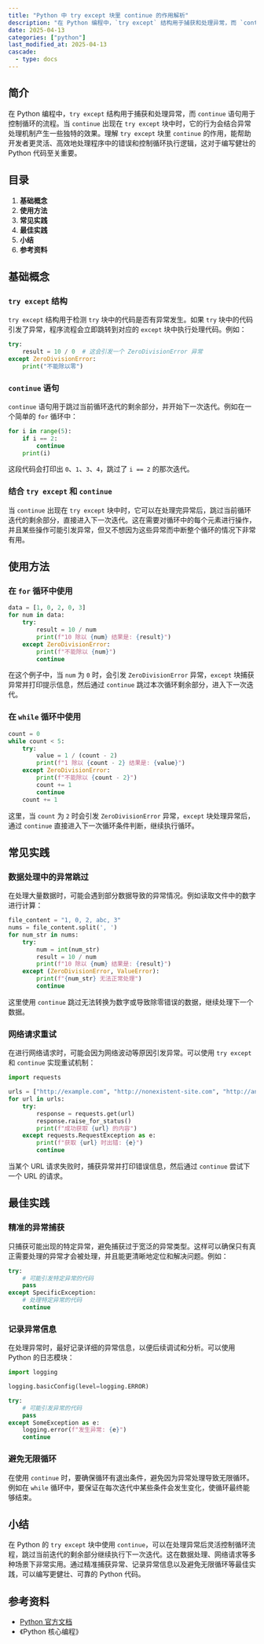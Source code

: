 ```yaml
---
title: "Python 中 try except 块里 continue 的作用解析"
description: "在 Python 编程中，`try except` 结构用于捕获和处理异常，而 `continue` 语句用于控制循环的流程。当 `continue` 出现在 `try except` 块中时，它的行为会结合异常处理机制产生一些独特的效果。理解 `try except` 块里 `continue` 的作用，能帮助开发者更灵活、高效地处理程序中的错误和控制循环执行逻辑，这对于编写健壮的 Python 代码至关重要。"
date: 2025-04-13
categories: ["python"]
last_modified_at: 2025-04-13
cascade:
  - type: docs
---
```



## 简介
在 Python 编程中，`try except` 结构用于捕获和处理异常，而 `continue` 语句用于控制循环的流程。当 `continue` 出现在 `try except` 块中时，它的行为会结合异常处理机制产生一些独特的效果。理解 `try except` 块里 `continue` 的作用，能帮助开发者更灵活、高效地处理程序中的错误和控制循环执行逻辑，这对于编写健壮的 Python 代码至关重要。

<!-- more -->
## 目录
1. **基础概念**
2. **使用方法**
3. **常见实践**
4. **最佳实践**
5. **小结**
6. **参考资料**

## 基础概念
### `try except` 结构
`try except` 结构用于检测 `try` 块中的代码是否有异常发生。如果 `try` 块中的代码引发了异常，程序流程会立即跳转到对应的 `except` 块中执行处理代码。例如：
```python
try:
    result = 10 / 0  # 这会引发一个 ZeroDivisionError 异常
except ZeroDivisionError:
    print("不能除以零")
```
### `continue` 语句
`continue` 语句用于跳过当前循环迭代的剩余部分，并开始下一次迭代。例如在一个简单的 `for` 循环中：
```python
for i in range(5):
    if i == 2:
        continue
    print(i)
```
这段代码会打印出 `0`、`1`、`3`、`4`，跳过了 `i == 2` 的那次迭代。

### 结合 `try except` 和 `continue`
当 `continue` 出现在 `try except` 块中时，它可以在处理完异常后，跳过当前循环迭代的剩余部分，直接进入下一次迭代。这在需要对循环中的每个元素进行操作，并且某些操作可能引发异常，但又不想因为这些异常而中断整个循环的情况下非常有用。

## 使用方法
### 在 `for` 循环中使用
```python
data = [1, 0, 2, 0, 3]
for num in data:
    try:
        result = 10 / num
        print(f"10 除以 {num} 结果是: {result}")
    except ZeroDivisionError:
        print(f"不能除以 {num}")
        continue
```
在这个例子中，当 `num` 为 `0` 时，会引发 `ZeroDivisionError` 异常，`except` 块捕获异常并打印提示信息，然后通过 `continue` 跳过本次循环剩余部分，进入下一次迭代。

### 在 `while` 循环中使用
```python
count = 0
while count < 5:
    try:
        value = 1 / (count - 2)
        print(f"1 除以 {count - 2} 结果是: {value}")
    except ZeroDivisionError:
        print(f"不能除以 {count - 2}")
        count += 1
        continue
    count += 1
```
这里，当 `count` 为 `2` 时会引发 `ZeroDivisionError` 异常，`except` 块处理异常后，通过 `continue` 直接进入下一次循环条件判断，继续执行循环。

## 常见实践
### 数据处理中的异常跳过
在处理大量数据时，可能会遇到部分数据导致的异常情况。例如读取文件中的数字进行计算：
```python
file_content = "1, 0, 2, abc, 3"
nums = file_content.split(', ')
for num_str in nums:
    try:
        num = int(num_str)
        result = 10 / num
        print(f"10 除以 {num} 结果是: {result}")
    except (ZeroDivisionError, ValueError):
        print(f"{num_str} 无法正常处理")
        continue
```
这里使用 `continue` 跳过无法转换为数字或导致除零错误的数据，继续处理下一个数据。

### 网络请求重试
在进行网络请求时，可能会因为网络波动等原因引发异常。可以使用 `try except` 和 `continue` 实现重试机制：
```python
import requests

urls = ["http://example.com", "http://nonexistent-site.com", "http://another-example.com"]
for url in urls:
    try:
        response = requests.get(url)
        response.raise_for_status()
        print(f"成功获取 {url} 的内容")
    except requests.RequestException as e:
        print(f"获取 {url} 时出错: {e}")
        continue
```
当某个 URL 请求失败时，捕获异常并打印错误信息，然后通过 `continue` 尝试下一个 URL 的请求。

## 最佳实践
### 精准的异常捕获
只捕获可能出现的特定异常，避免捕获过于宽泛的异常类型。这样可以确保只有真正需要处理的异常才会被处理，并且能更清晰地定位和解决问题。例如：
```python
try:
    # 可能引发特定异常的代码
    pass
except SpecificException:
    # 处理特定异常的代码
    continue
```

### 记录异常信息
在处理异常时，最好记录详细的异常信息，以便后续调试和分析。可以使用 Python 的日志模块：
```python
import logging

logging.basicConfig(level=logging.ERROR)

try:
    # 可能引发异常的代码
    pass
except SomeException as e:
    logging.error(f"发生异常: {e}")
    continue
```

### 避免无限循环
在使用 `continue` 时，要确保循环有退出条件，避免因为异常处理导致无限循环。例如在 `while` 循环中，要保证在每次迭代中某些条件会发生变化，使循环最终能够结束。

## 小结
在 Python 的 `try except` 块中使用 `continue`，可以在处理异常后灵活控制循环流程，跳过当前迭代的剩余部分继续执行下一次迭代。这在数据处理、网络请求等多种场景下非常实用。通过精准捕获异常、记录异常信息以及避免无限循环等最佳实践，可以编写更健壮、可靠的 Python 代码。

## 参考资料
- [Python 官方文档](https://docs.python.org/3/)
- 《Python 核心编程》
